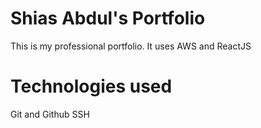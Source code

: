 # Shias Abdul's Portfolio

This is my professional portfolio. It uses AWS and ReactJS

# Technologies used

Git and Github
SSH
